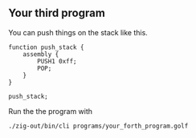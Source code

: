 
## Your third program
You can push things on the stack like this.

```
function push_stack {
    assembly {
        PUSH1 0xff;
        POP;
    }
}

push_stack;
```

Run the the program with
```bash
./zig-out/bin/cli programs/your_forth_program.golf
```
